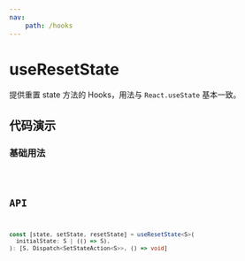 ```yaml
---
nav:
    path: /hooks
---
```

# useResetState
 提供重置 state 方法的 Hooks，用法与 `React.useState` 基本一致。
## 代码演示

### 基础用法

<code hideActions='["CSB"]' src="./demo/demo.tsx" />

## API

```typescript
const [state, setState, resetState] = useResetState<S>(
  initialState: S | (() => S),
): [S, Dispatch<SetStateAction<S>>, () => void]
```